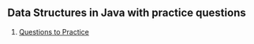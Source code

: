 ## Data Structures in Java with practice questions

1. [Questions to Practice](https://github.com/anubhavbagri/Data-Structures-Java/tree/master/1.%20Questions%20to%20Practice)
